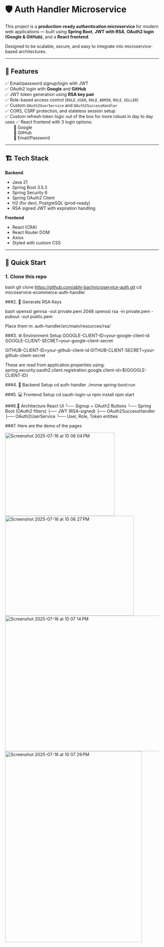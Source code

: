 # 🛡️ Auth Handler Microservice 

This project is a **production-ready authentication microservice** for modern web applications — built using **Spring Boot**, **JWT with RSA**, **OAuth2 login (Google & GitHub)**, and a **React frontend**.

Designed to be scalable, secure, and easy to integrate into microservice-based architectures.

---

## 🌟 Features

✅ Email/password signup/login with JWT  
✅ OAuth2 login with **Google** and **GitHub**  
✅ JWT token generation using **RSA key pair**  
✅ Role-based access control (`ROLE_USER`, `ROLE_ADMIN`, `ROLE_SELLER`)  
✅ Custom `OAuth2UserService` and `OAuth2SuccessHandler`  
✅ CORS, CSRF protection, and stateless session setup  
✅ Custom refresh token logic out of the box for more robust in day to day uses
✅ React frontend with 3 login options:  
  🔹 Google  
  🔹 GitHub  
  🔹 Email/Password  


---

## 🏗️ Tech Stack

**Backend**  
- Java 21  
- Spring Boot 3.5.3 
- Spring Security 6  
- Spring OAuth2 Client  
- H2 (for dev), PostgreSQL (prod-ready)  
- RSA signed JWT with expiration handling

**Frontend**  
- React (CRA)  
- React Router DOM  
- Axios  
- Styled with custom CSS

---

## 🚀 Quick Start

### 1. Clone this repo

bash
git clone https://github.com/abhi-bar/microservice-auth.git
cd microservice-ecommerce-auth-handler


###2. 🔐 Generate RSA Keys

bash
openssl genrsa -out private.pem 2048
openssl rsa -in private.pem -pubout -out public.pem

Place them in:
auth-handler/src/main/resources/rsa/

###3. ⚙️ Environment Setup
GOOGLE-CLIENT-ID=your-google-client-id
GOOGLE-CLIENT-SECRET=your-google-client-secret

GITHUB-CLIENT-ID=your-github-client-id
GITHUB-CLIENT-SECRET=your-github-client-secret

These are read from application.properties using:
spring.security.oauth2.client.registration.google.client-id=${GOOGLE-CLIENT-ID}

###4. 🧪 Backend Setup
cd auth-handler
./mvnw spring-boot:run


###5. 💻 Frontend Setup
cd oauth-login-ui
npm install
npm start


###6.🧠 Architecture
React UI
  └── Signup + OAuth2 Buttons
      └── Spring Boot (OAuth2 filters)
          ├── JWT (RSA-signed)
          ├── OAuth2SuccessHandler
          ├── OAuth2UserService
          └── User, Role, Token entities



###7. Here are the demo of the pages 


<img width="358" height="272" alt="Screenshot 2025-07-16 at 10 06 04 PM" src="https://github.com/user-attachments/assets/9e48a655-9ddf-4604-b11a-d4179f4843e5" />

<img width="421" height="326" alt="Screenshot 2025-07-16 at 10 06 27 PM" src="https://github.com/user-attachments/assets/fdfd64cc-048f-4e7b-911e-2309c3b5f6d7" />

<img width="824" height="443" alt="Screenshot 2025-07-16 at 10 07 14 PM" src="https://github.com/user-attachments/assets/477af02c-44a3-40e7-b7a8-d5100d981119" />

<img width="448" height="624" alt="Screenshot 2025-07-16 at 10 07 29 PM" src="https://github.com/user-attachments/assets/76779f82-4085-481b-9993-92c9592c58bb" />



